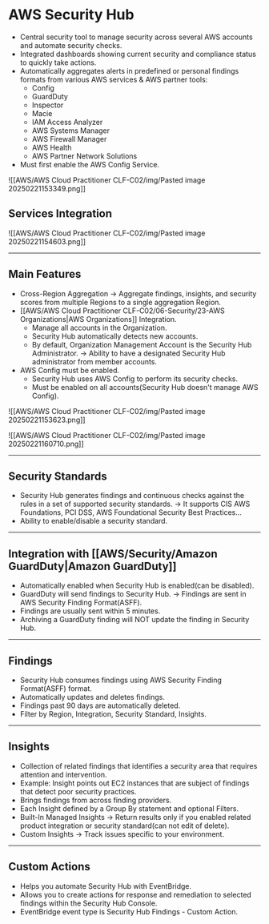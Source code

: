 # AWS Security Hub
- Central security tool to manage security across several AWS accounts and automate security checks.
- Integrated dashboards showing current security and compliance status to quickly take actions.
- Automatically aggregates alerts in predefined or personal findings formats from various AWS services & AWS partner tools:
	- Config
	- GuardDuty
	- Inspector
	- Macie
	- IAM Access Analyzer
	- AWS Systems Manager
	- AWS Firewall Manager
	- AWS Health
	- AWS Partner Network Solutions
- Must first enable the AWS Config Service.

![[AWS/AWS Cloud Practitioner CLF-C02/img/Pasted image 20250221153349.png]]


## Services Integration
![[AWS/AWS Cloud Practitioner CLF-C02/img/Pasted image 20250221154603.png]]

---

## Main Features
- Cross-Region Aggregation -> Aggregate findings, insights, and security scores from multiple Regions to a single aggregation Region.
- [[AWS/AWS Cloud Practitioner CLF-C02/06-Security/23-AWS Organizations|AWS Organizations]] Integration.
	- Manage all accounts in the Organization.
	- Security Hub automatically detects new accounts.
	- By default, Organization Management Account is the Security Hub Administrator. -> Ability to have a designated Security Hub administrator from member accounts.
- AWS Config must be enabled.
	- Security Hub uses AWS Config to perform its security checks.
	- Must be enabled on all accounts(Security Hub doesn't manage AWS Config).

![[AWS/AWS Cloud Practitioner CLF-C02/img/Pasted image 20250221153623.png]]

![[AWS/AWS Cloud Practitioner CLF-C02/img/Pasted image 20250221160710.png]]


---

## Security Standards
- Security Hub generates findings and continuous checks against the rules in a set of supported security standards. -> It supports CIS AWS Foundations, PCI DSS, AWS Foundational Security Best Practices...
- Ability to enable/disable a security standard.

---

## Integration with [[AWS/Security/Amazon GuardDuty|Amazon GuardDuty]]
- Automatically enabled when Security Hub is enabled(can be disabled).
- GuardDuty will send findings to Security Hub. -> Findings are sent in AWS Security Finding Format(ASFF).
- Findings are usually sent within 5 minutes.
- Archiving a GuardDuty finding will NOT update the finding in Security Hub.

---

## Findings
- Security Hub consumes findings using AWS Security Finding Format(ASFF) format.
- Automatically updates and deletes findings.
- Findings past 90 days are automatically deleted.
- Filter by Region, Integration, Security Standard, Insights.

---

## Insights
- Collection of related findings that identifies a security area that requires attention and intervention.
- Example: Insight points out EC2 instances that are subject of findings that detect poor security practices.
- Brings findings from across finding providers.
- Each Insight defined by a Group By statement and optional Filters.
- Built-In Managed Insights -> Return results only if you enabled related product integration or security standard(can not edit of delete).
- Custom Insights -> Track issues specific to your environment.

---

## Custom Actions
- Helps you automate Security Hub with EventBridge.
- Allows you to create actions for response and remediation to selected findings within the Security Hub Console.
- EventBridge event type is Security Hub Findings - Custom Action.
